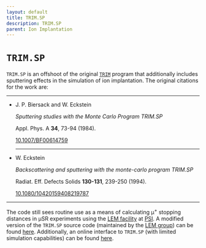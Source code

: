 ```yaml
---
layout: default
title: TRIM.SP
description: TRIM.SP
parent: Ion Implantation
---
```


# `TRIM.SP`

`TRIM.SP` is an offshoot of the original [`TRIM`] program that additionally
includes sputtering effects in the simulation of ion implantation.
The original citations for the work are:

---

<ul>
  <li>
    <p>J. P. Biersack and W. Eckstein</p>
    <p><i>Sputtering studies with the Monte Carlo Program TRIM.SP</i></p>
    <p>Appl. Phys. A <b>34</b>, 73-94 (1984).</p>
    <p>
    <i class="ai ai-doi"></i>
    <a href="https://doi.org/10.1007/BF00614759">10.1007/BF00614759</a>
    </p>
  </li>
<hr>
  <li>
    <p>W. Eckstein</p>
    <p><i>Backscattering and sputtering with the monte-carlo program TRIM.SP</i></p>
    <p>Radiat. Eff. Defects Solids <b>130-131</b>, 239-250 (1994).</p>
    <p>
    <i class="ai ai-doi"></i>
    <a href="https://doi.org/10.1080/10420159408219787">10.1080/10420159408219787</a>
    </p>
  </li>
</ul>

---

The code still sees routine use as a means of calculating μ<sup>+</sup>
stopping distances in μSR experiments using the [LEM facility] at [PSI].
A modified version of the `TRIM.SP` source code (maintained by the [LEM group])
can be found [here](https://gitlab.psi.ch/nemu/simulation).
Additionally, an online interface to `TRIM.SP`
(with limited simulation capabilities)
can be found [here](http://musruser.psi.ch/cgi-bin/TrimSP.cgi).

[LEM facility]: https://www.psi.ch/en/smus/lem
[LEM group]: https://www.psi.ch/en/low-energy-muons
[PSI]: https://www.psi.ch/en
[`TRIM`]: https://doi.org/10.1016/0029-554X(80)90440-1
